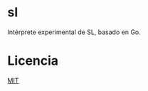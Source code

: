 # sl

Intérprete experimental de SL, basado en Go.

# Licencia

[MIT](https://github.com/matiasinsaurralde/sl/blob/master/LICENSE)
